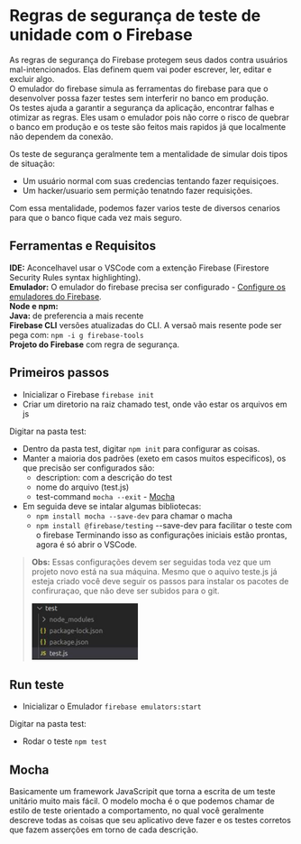 # Regras de segurança de teste de unidade com o Firebase

As regras de segurança do Firebase protegem seus dados contra usuários mal-intencionados. Elas definem quem vai poder escrever, ler, editar e excluir algo. <br>
O emulador do firebase simula as ferramentas do firebase para que o desenvolver possa fazer testes sem interferir no banco em produção. <br>
Os testes ajuda a garantir a segurança da aplicação, encontrar falhas e otimizar as regras. Eles usam o emulador pois não corre o risco de quebrar o banco em produção e os teste são feitos mais rapidos já que localmente não dependem da conexão.

Os teste de segurança geralmente tem a mentalidade de simular dois tipos de situação: 
- Um usuário normal com suas credencias tentando fazer requisiçoes.
- Um hacker/usuario sem permição tenatndo fazer requisições.

Com essa mentalidade, podemos fazer varios teste de diversos cenarios para que o banco fique cada vez mais seguro.

## Ferramentas e Requisitos
**IDE:** Aconcelhavel usar o VSCode com a extenção Firebase (Firestore Security Rules syntax highlighting). <br>
**Emulador:** O emulador do firebase precisa ser configurado - [Configure os emuladores do Firebase][2]. <br>
**Node e npm:**  <br>
**Java:** de preferencia a mais recente <br>
**Firebase CLI** versões atualizadas do CLI. A versaõ mais resente pode ser pega com: `npm -i g firebase-tools` <br>
**Projeto do Firebase** com regra de segurança. <br>

## Primeiros passos
- Inicializar o Firebase `firebase init`
- Criar um diretorio na raiz chamado test, onde vão estar os arquivos em js

Digitar na pasta test:
- Dentro da pasta test, digitar `npm init` para configurar as coisas.
- Manter a maioria dos padrões (exeto em casos muitos especificos), os que precisão ser configurados são:
  -   description: com a descrição do test
  -   nome do arquivo (test.js)
  -   test-command `mocha --exit` - [Mocha][3]
- Em seguida deve se intalar algumas bibliotecas:
  -  `npm install mocha --save-dev` para chamar o macha
  -  `npm install @firebase/testing` --save-dev para facilitar o teste com o firebase
Terminando isso as configurações iniciais estão prontas, agora é só abrir o VSCode.

> **Obs:** Essas configurações devem ser seguidas toda vez que um projeto novo está na sua máquina. Mesmo que o aquivo teste.js já esteja criado você deve seguir os passos para instalar os pacotes de confiruraçao, que não deve ser subidos para o git.
> 
> <img src="Img/ArquivoDeConfiguracaoTestJSRegraSeguranca.jpg" height="100">

## Run teste
- Inicializar o Emulador `firebase emulators:start`

Digitar na pasta test:
- Rodar o teste `npm test`

## Mocha
Basicamente um framework JavaScripit que torna a escrita de um teste unitário muito mais fácil.
O modelo mocha é o que podemos chamar de estilo de teste orientado a comportamento, no qual você geralmente descreve todas as coisas que seu aplicativo deve fazer e os testes corretos que fazem asserções em torno de cada descrição. 

<!-- Parei em 7:57 do vìdeo https://www.youtube.com/watch?v=VDulvfBpzZE&t=2s   -->


[1]: https://firebase.google.com/docs/rules/unit-tests
[2]: https://firebase.google.com/docs/rules/emulator-setup
[3]: https://github.com/RafaelaBF/Testes_no_Android/new/main/Anota%C3%A7%C3%B5es#mocha

